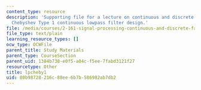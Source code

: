 ```yaml
---
content_type: resource
description: 'Supporting file for a lecture on continuous and discrete signal processing:
  Chebyshev Type 1 continuous lowpass filter design.'
file: /media/courses/2-161-signal-processing-continuous-and-discrete-fall-2008/80b98728216c88ee6b7b586982ab7db2_lpcheby1.m
file_type: text/plain
learning_resource_types: []
ocw_type: OCWFile
parent_title: Study Materials
parent_type: CourseSection
parent_uid: 1384b738-e0f5-a04c-f5ee-7fabd3121f27
resourcetype: Other
title: lpcheby1
uid: 80b98728-216c-88ee-6b7b-586982ab7db2
---
```

